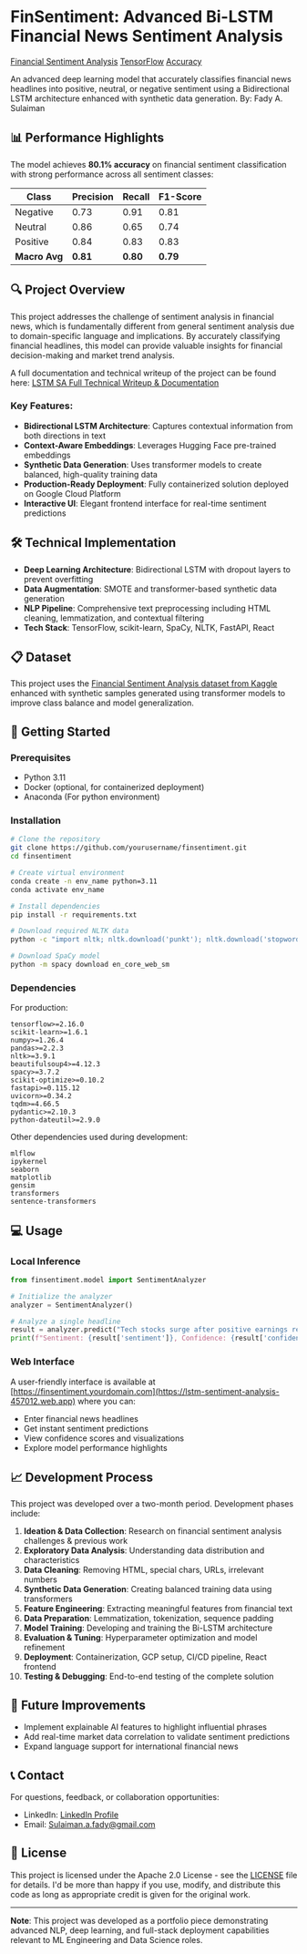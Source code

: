# FinSentiment: Advanced Bi-LSTM Financial News Sentiment Analysis

[Financial Sentiment Analysis](https://img.shields.io/badge/NLP-Sentiment%20Analysis-blue)
[TensorFlow](https://img.shields.io/badge/TensorFlow-2.16%2B-orange)
[Accuracy](https://img.shields.io/badge/Accuracy-80.1%25-brightgreen)

An advanced deep learning model that accurately classifies financial news headlines into positive, neutral, or negative sentiment using a Bidirectional LSTM architecture enhanced with synthetic data generation.
By: Fady A. Sulaiman


## 📊 Performance Highlights

The model achieves **80.1% accuracy** on financial sentiment classification with strong performance across all sentiment classes:

| Class | Precision | Recall | F1-Score |
|-------|-----------|--------|----------|
| Negative | 0.73 | 0.91 | 0.81 |
| Neutral | 0.86 | 0.65 | 0.74 |
| Positive | 0.84 | 0.83 | 0.83 |
| **Macro Avg** | **0.81** | **0.80** | **0.79** |

## 🔍 Project Overview

This project addresses the challenge of sentiment analysis in financial news, which is fundamentally different from general sentiment analysis due to domain-specific language and implications. By accurately classifying financial headlines, this model can provide valuable insights for financial decision-making and market trend analysis.

A full documentation and technical writeup of the project can be found here: [LSTM SA Full Technical Writeup & Documentation](https://docs.google.com/document/d/1Y9H_GNVjhrqdtFun0WQn5J4ES4tNN5qE5POqFPP3lO4/edit?usp=sharing)

### Key Features:

- **Bidirectional LSTM Architecture**: Captures contextual information from both directions in text
- **Context-Aware Embeddings**: Leverages Hugging Face pre-trained embeddings
- **Synthetic Data Generation**: Uses transformer models to create balanced, high-quality training data
- **Production-Ready Deployment**: Fully containerized solution deployed on Google Cloud Platform
- **Interactive UI**: Elegant frontend interface for real-time sentiment predictions

## 🛠️ Technical Implementation

- **Deep Learning Architecture**: Bidirectional LSTM with dropout layers to prevent overfitting
- **Data Augmentation**: SMOTE and transformer-based synthetic data generation
- **NLP Pipeline**: Comprehensive text preprocessing including HTML cleaning, lemmatization, and contextual filtering
- **Tech Stack**: TensorFlow, scikit-learn, SpaCy, NLTK, FastAPI, React

## 📋 Dataset

This project uses the [Financial Sentiment Analysis dataset from Kaggle](https://www.kaggle.com/datasets/sbhatti/financial-sentiment-analysis) enhanced with synthetic samples generated using transformer models to improve class balance and model generalization.

## 🚀 Getting Started

### Prerequisites

- Python 3.11
- Docker (optional, for containerized deployment)
- Anaconda (For python environment)

### Installation

```bash
# Clone the repository
git clone https://github.com/yourusername/finsentiment.git
cd finsentiment

# Create virtual environment
conda create -n env_name python=3.11
conda activate env_name

# Install dependencies
pip install -r requirements.txt

# Download required NLTK data
python -c "import nltk; nltk.download('punkt'); nltk.download('stopwords'); nltk.download('wordnet')"

# Download SpaCy model
python -m spacy download en_core_web_sm
```

### Dependencies

For production:
```
tensorflow>=2.16.0
scikit-learn>=1.6.1
numpy>=1.26.4
pandas>=2.2.3
nltk>=3.9.1
beautifulsoup4>=4.12.3
spacy>=3.7.2
scikit-optimize>=0.10.2
fastapi>=0.115.12
uvicorn>=0.34.2
tqdm>=4.66.5
pydantic>=2.10.3
python-dateutil>=2.9.0
```

Other dependencies used during development:
```
mlflow
ipykernel
seaborn
matplotlib
gensim
transformers
sentence-transformers
```

## 💻 Usage


### Local Inference

```python
from finsentiment.model import SentimentAnalyzer

# Initialize the analyzer
analyzer = SentimentAnalyzer()

# Analyze a single headline
result = analyzer.predict("Tech stocks surge after positive earnings report")
print(f"Sentiment: {result['sentiment']}, Confidence: {result['confidence']:.2f}")
```

### Web Interface

A user-friendly interface is available at [https://finsentiment.yourdomain.com](https://lstm-sentiment-analysis-457012.web.app) where you can:
- Enter financial news headlines
- Get instant sentiment predictions
- View confidence scores and visualizations
- Explore model performance highlights


## 📈 Development Process

This project was developed over a two-month period. Development phases include:

1. **Ideation & Data Collection**: Research on financial sentiment analysis challenges & previous work
2. **Exploratory Data Analysis**: Understanding data distribution and characteristics
3. **Data Cleaning**: Removing HTML, special chars, URLs, irrelevant numbers
4. **Synthetic Data Generation**: Creating balanced training data using transformers
5. **Feature Engineering**: Extracting meaningful features from financial text
6. **Data Preparation**: Lemmatization, tokenization, sequence padding
7. **Model Training**: Developing and training the Bi-LSTM architecture
8. **Evaluation & Tuning**: Hyperparameter optimization and model refinement
9. **Deployment**: Containerization, GCP setup, CI/CD pipeline, React frontend
10. **Testing & Debugging**: End-to-end testing of the complete solution

## 🌟 Future Improvements

- Implement explainable AI features to highlight influential phrases
- Add real-time market data correlation to validate sentiment predictions
- Expand language support for international financial news

## 📞 Contact

For questions, feedback, or collaboration opportunities:

- LinkedIn: [LinkedIn Profile](https://linkedin.com/in/fady-a-sulaiman-b1aaa1293)
- Email: Sulaiman.a.fady@gmail.com


## 📄 License

This project is licensed under the Apache 2.0 License - see the [LICENSE](LICENSE) file for details. I'd be more than happy if you use, modify, and distribute this code as long as appropriate credit is given for the original work.

---

**Note**: This project was developed as a portfolio piece demonstrating advanced NLP, deep learning, and full-stack deployment capabilities relevant to ML Engineering and Data Science roles.